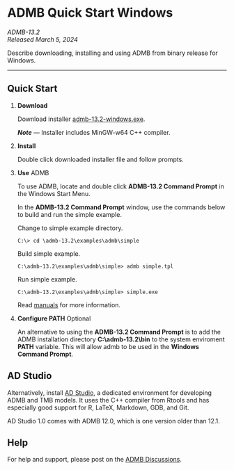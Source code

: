 # ADMB Quick Start Windows

*ADMB-13.2*  
*Released March 5, 2024*  

Describe downloading, installing and using ADMB from binary release for Windows.

---

Quick Start
-----------

1. **Download**

   Download installer [admb-13.2-windows.exe](https://github.com/admb-project/admb/releases/download/admb-13.2/admb-13.2-windows.exe).

   _**Note**_ &mdash; Installer includes MinGW-w64 C++ compiler.

2. **Install**

   Double click downloaded installer file and follow prompts.

3. **Use** ADMB

   To use ADMB, locate and double click **ADMB-13.2 Command Prompt** in the Windows Start Menu.

   In the **ADMB-13.2 Command Prompt** window, use the commands below to build and run the simple example.

   Change to simple example directory.

   ```
   C:\> cd \admb-13.2\examples\admb\simple
   ```

   Build simple example.

   ```
   C:\admb-13.2\examples\admb\simple> admb simple.tpl
   ```

   Run simple example.

   ```
   C:\admb-13.2\examples\admb\simple> simple.exe
   ```

   Read [manuals](http://www.admb-project.org/docs/manuals/) for more information.

4. **Configure PATH** Optional

   An alternative to using the **ADMB-13.2 Command Prompt** is to add the ADMB installation directory **C:\admb-13.2\bin** to the system enviroment **PATH** variable.  This will allow admb to be used in the **Windows Command Prompt**.

AD Studio
---------

Alternatively, install [AD Studio](https://github.com/admb-project/adstudio), a
dedicated environment for developing ADMB and TMB models. It uses the C++
compiler from Rtools and has especially good support for R, LaTeX, Markdown,
GDB, and Git.

AD Studio 1.0 comes with ADMB 12.0, which is one version older than 12.1.

Help
----

For help and support, please post on the [ADMB Discussions](https://github.com/admb-project/admb/discussions).
